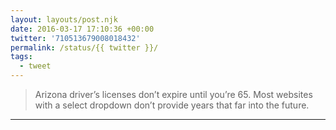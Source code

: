 ```yaml
---
layout: layouts/post.njk
date: 2016-03-17 17:10:36 +00:00
twitter: '710513679008018432'
permalink: /status/{{ twitter }}/
tags: 
  - tweet
---
```


> Arizona driver’s licenses don’t expire until you’re 65. Most websites with a select dropdown don’t provide years that far into the future.

---

